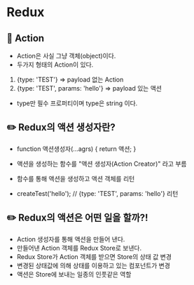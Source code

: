 # Redux  


## :triangular_flag_on_post: Action  

- Action은 사실 그냥 객체(object)이다.
- 두가지 형태의 Action이 있다.
1. {type: 'TEST'} => payload 없는 Action
2. {type: 'TEST', params: 'hello'} => payload 있는 액션  

- type만 필수 프로퍼티이며 type은 string 이다.  
  
## :pencil2: Redux의 액션 생성자란?  

- function 액션생성자(...agrs) {
  return 액션;
}

- 액션을 생성하는 함수를 "액션 생성자(Action Creator)" 라고 부름
- 함수를 통해 액션을 생성하고 액션 객체를 리턴
- createTest('hello'); // {type: 'TEST', params: 'hello'} 리턴  
  
## :pencil2: Redux의 액션은 어떤 일을 할까?!
  
- Action 생성자를 통해 액션을 만들어 낸다.
- 만들어낸 Action 객체를 Redux Store로 보낸다.
- Redux Store가 Action 객체를 받으면 Store의 상태 값 변경
- 변경된 상태값에 의해 상태를 이용하고 있는 컴포넌트가 변경
- 액션은 Store에 보내는 일종의 인풋같은 역할
